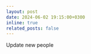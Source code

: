 ```yaml
---
layout: post
date: 2024-06-02 19:15:00+0300
inline: true
related_posts: false
---
```

Update new people
